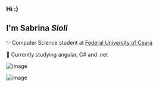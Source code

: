 ### Hi :)
## I'm Sabrina *Sioli*

✨ Computer Science student at <a href=“https://cc.ufc.br“> Federal University of Ceará </a>

📖 Currently studying angular, C# and .net

 ![image](https://img.shields.io/badge/LinkedIn-0077B5?style=for-the-badge&logo=linkedin&logoColor=white)
 </p>
 
 ![image](https://github-readme-stats.vercel.app/api?username=SabrinaSioli)

<!--
**SabrinaSioli/SabrinaSioli** is a ✨ _special_ ✨ repository because its `README.md` (this file) appears on your GitHub profile.

Here are some ideas to get you started:

- 🔭 I’m currently working on ...
- 🌱 I’m currently learning ...
- 👯 I’m looking to collaborate on ...
- 🤔 I’m looking for help with ...
- 💬 Ask me about ...
- 📫 How to reach me: ...
- 😄 Pronouns: ...
- ⚡ Fun fact: ...
-->
